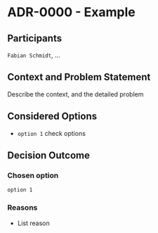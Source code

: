 # ADR-0000 - Example

## Participants

`Fabian Schmidt`, ...

## Context and Problem Statement

Describe the context, and the detailed problem

## Considered Options

* `option 1` check options

## Decision Outcome

### Chosen option

`option 1`

### Reasons

* List reason